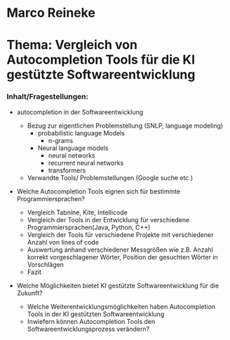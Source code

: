 # Marco Reineke

# Thema: Vergleich von Autocompletion Tools für die KI gestützte Softwareentwicklung

### Inhalt/Fragestellungen:
* autocompletion in der Softwareentwicklung
  * Bezug zur eigentlichen Problemstellung (SNLP, language modeling)
    * probabilistic language Models
      * n-grams
    * Neural language models
       * neural networks
       * recurrent neural networks
       * transformers
  * Verwandte Tools/ Problemstellungen (Google suche etc.)

* Welche Autocompletion Tools eignen sich für bestimmte Programmiersprachen?
  * Vergleich Tabnine, Kite, Intellicode
  * Vergleich der Tools in der Entwicklung für verschiedene Programmiersprachen(Java, Python, C++)
  * Vergleich der Tools für verschiedene Projekte mit verschiedener Anzahl von lines of code
  * Auswertung anhand verschiedener Messgrößen wie z.B. Anzahl korrekt vorgeschlagener Wörter, Position der gesuchten Wörter in Vorschlägen
  * Fazit

* Welche Möglichkeiten bietet KI gestützte Softwareentwicklung für die Zukunft?
  * Welche Weiterentwicklungsmöglichkeiten haben Autocompletion Tools in der KI gestützten Softwareentwicklung
  * Inwiefern können Autocompletion Tools den Softwareentwicklungsprozess verändern?
